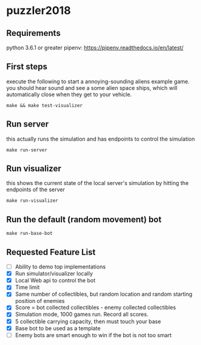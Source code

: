 # puzzler2018

## Requirements
python 3.6.1 or greater
pipenv: https://pipenv.readthedocs.io/en/latest/

## First steps
execute the following to start a annoying-sounding aliens example game. you should hear sound and see a some alien space ships, which will automatically close when they get to your vehicle.
```
make && make test-visualizer
```

## Run server
this actually runs the simulation and has endpoints to control the simulation
```
make run-server
```

## Run visualizer
this shows the current state of the local server's simulation by hitting the endpoints of the server
```
make run-visualizer
```

## Run the default (random movement) bot
```
make run-base-bot
```

## Requested Feature List
- [ ] Ability to demo top implementations
- [X] Run simulator/visualizer locally
- [X] Local Web api to control the bot
- [X] Time limit
- [X] Same number of collectibles, but random location and random starting position of enemies
- [X] Score = bot collected collectibles - enemy collected collectibles
- [X] Simulation mode, 1000 games run. Record all scores. 
- [X] 5 collectible carrying capacity, then must touch your base
- [X] Base bot to be used as a template
- [ ] Enemy bots are smart enough to win if the bot is not too smart